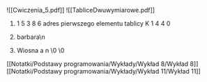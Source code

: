 ![[Cwiczenia_5.pdf]]
![[TabliceDwuwymiarowe.pdf]]

1. 
   1
   5
   3
   8
   6
   adres pierwszego elementu tablicy K
   1
   4 
   4
   0
   
2. 
   barbara\n
   
3. 
   Wiosna
   a
   n
   \0
   \0
   

[[Notatki/Podstawy programowania/Wykłady/Wykład 8/Wykład 8]]
[[Notatki/Podstawy programowania/Wykłady/Wykład 11/Wykład 11]]